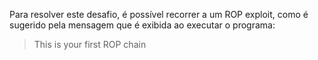 Para resolver este desafio, é possível recorrer a um ROP exploit, como é sugerido pela mensagem que é exibida ao executar o programa:

> This is your first ROP chain